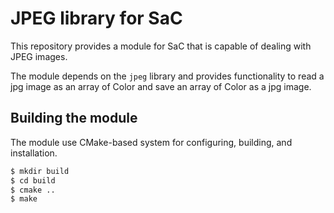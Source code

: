 JPEG library for SaC
====================

This repository provides a module for SaC that is capable of dealing with
JPEG images.

The module depends on the `jpeg` library and provides functionality to
read a jpg image as an array of Color and save an array of Color as a
jpg image.


Building the module
-------------------

The module use CMake-based system for configuring, building, and installation.

```bash
$ mkdir build
$ cd build
$ cmake ..
$ make
```
